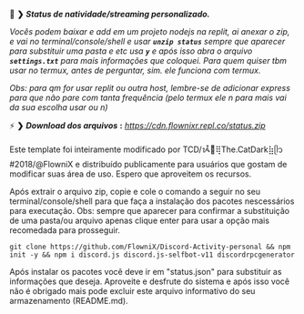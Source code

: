 🌙 **❯** ***Status de natividade/streaming personalizado.***

*Vocês podem baixar e add em um projeto nodejs na replit, ai anexar o zip, e vai no terminal/console/shell e usar* ***`unzip status`*** *sempre que aparecer para substituir uma pasta e etc usa* ***`y`*** *e após isso abra o arquivo* ***`settings.txt`*** *para mais informações que coloquei. Para quem quiser tbm usar no termux, antes de perguntar, sim. ele funciona com termux.*

*Obs: para qm for usar replit ou outra host, lembre-se de adicionar express para que não pare com tanta frequência (pelo termux ele n para mais vai da sua escolha usar ou n)*

⚡ **❯** ***Download dos arquivos*** **:**
*https://cdn.flownixr.repl.co/status.zip*

Este template foi inteiramente modificado por TCD/ᝰ໋݊🌙⢿The.CatDark⣷ᥫ᭡#2018/@FlowniX e distribuído publicamente para usuários que gostam de modificar suas área de uso. Espero que aproveitem os recursos.

Após extrair o arquivo zip, copie e cole o comando a seguir no seu terminal/console/shell para que faça a instalação dos pacotes nescessários para executação. Obs: sempre que aparecer para confirmar a substituição de uma pasta/ou arquivo apenas clique enter para usar a opção mais recomedada para prosseguir.

```
git clone https://github.com/FlowniX/Discord-Activity-personal && npm init -y && npm i discord.js discord.js-selfbot-v11 discordrpcgenerator
```

Após instalar os pacotes você deve ir em "status.json" para substituir as informações que deseja. Aproveite e desfrute do sistema e após isso você não é obrigado mais pode excluir este arquivo informativo do seu armazenamento (README.md). 
